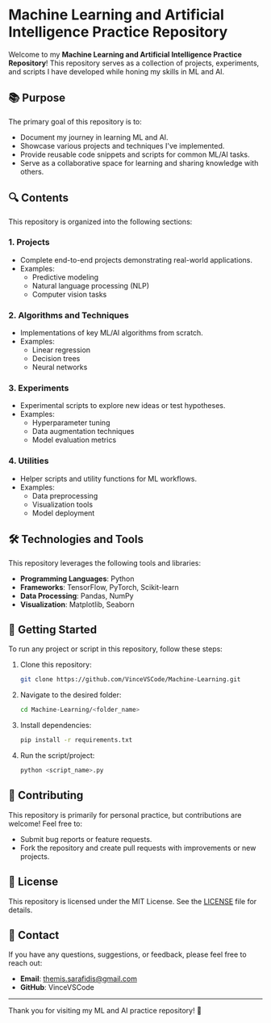 # Machine Learning and Artificial Intelligence Practice Repository

Welcome to my **Machine Learning and Artificial Intelligence Practice Repository**! This repository serves as a collection of projects, experiments, and scripts I have developed while honing my skills in ML and AI.

## 📚 Purpose

The primary goal of this repository is to:

- Document my journey in learning ML and AI.
- Showcase various projects and techniques I've implemented.
- Provide reusable code snippets and scripts for common ML/AI tasks.
- Serve as a collaborative space for learning and sharing knowledge with others.

## 🔍 Contents

This repository is organized into the following sections:

### 1. **Projects**

- Complete end-to-end projects demonstrating real-world applications.
- Examples:
  - Predictive modeling
  - Natural language processing (NLP)
  - Computer vision tasks

### 2. **Algorithms and Techniques**

- Implementations of key ML/AI algorithms from scratch.
- Examples:
  - Linear regression
  - Decision trees
  - Neural networks

### 3. **Experiments**

- Experimental scripts to explore new ideas or test hypotheses.
- Examples:
  - Hyperparameter tuning
  - Data augmentation techniques
  - Model evaluation metrics

### 4. **Utilities**

- Helper scripts and utility functions for ML workflows.
- Examples:
  - Data preprocessing
  - Visualization tools
  - Model deployment

## 🛠️ Technologies and Tools

This repository leverages the following tools and libraries:

- **Programming Languages**: Python
- **Frameworks**: TensorFlow, PyTorch, Scikit-learn
- **Data Processing**: Pandas, NumPy
- **Visualization**: Matplotlib, Seaborn

## 🚀 Getting Started

To run any project or script in this repository, follow these steps:

1. Clone this repository:
   ```bash
   git clone https://github.com/VinceVSCode/Machine-Learning.git
   ```
2. Navigate to the desired folder:
   ```bash
   cd Machine-Learning/<folder_name>
   ```
3. Install dependencies:
   ```bash
   pip install -r requirements.txt
   ```
4. Run the script/project:
   ```bash
   python <script_name>.py
   ```

## 🤝 Contributing

This repository is primarily for personal practice, but contributions are welcome! Feel free to:

- Submit bug reports or feature requests.
- Fork the repository and create pull requests with improvements or new projects.

## 📜 License

This repository is licensed under the MIT License. See the [LICENSE](LICENSE) file for details.

## 📧 Contact

If you have any questions, suggestions, or feedback, please feel free to reach out:

- **Email**: themis.sarafidis@gmail.com
- **GitHub**: VinceVSCode

---

Thank you for visiting my ML and AI practice repository! 🚀
